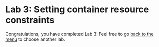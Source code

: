 # Lab 3: Setting container resource constraints

Congratulations, you have completed Lab 3! Feel free to go [back to the menu](../README.md) to choose another lab.
